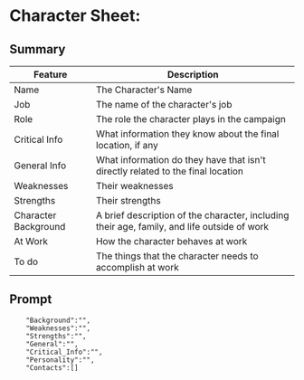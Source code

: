 # Character Sheet: 
## Summary 
| Feature  | Description | 
| ---       |   ---         |
|Name| The Character's Name  | 
|Job| The name of the character's job |
|Role|The role the character plays in the campaign|
|Critical Info| What information they know about the final location, if any | 
|General Info|What information do they have that isn't directly related to the final location|
|Weaknesses|Their weaknesses|
|Strengths|Their strengths|
|Character Background |A brief description of the character, including their age, family, and life outside of work|
|At Work |How the character behaves at work|
|To do|The things that the character needs to accomplish at work |

## Prompt 
```
    "Background":"", 
    "Weaknesses":"", 
    "Strengths":"", 
    "General":"", 
    "Critical_Info":"", 
    "Personality":"", 
    "Contacts":[]
```